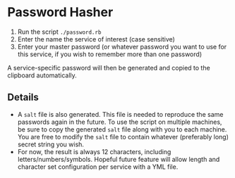 # Password Hasher

1. Run the script `./password.rb`
2. Enter the name the service of interest (case sensitive)
3. Enter your master password (or whatever password you want to use for this service, if you wish to remember more than one password)

A service-specific password will then be generated and copied to the clipboard automatically.

## Details

* A `salt` file is also generated. This file is needed to reproduce the same passwords again in the future. To use the script on multiple machines, be sure to copy the generated `salt` file along with you to each machine. You are free to modify the `salt` file to contain whatever (preferably long) secret string you wish.
* For now, the result is always 12 characters, including letters/numbers/symbols. Hopeful future feature will allow length and character set configuration per service with a YML file.
